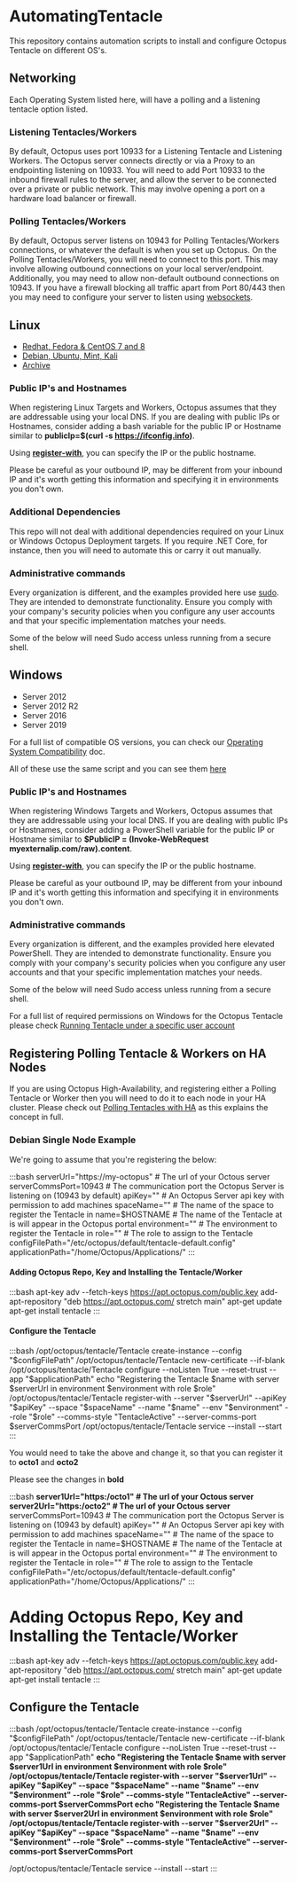 # AutomatingTentacle

This repository contains automation scripts to install and configure Octopus Tentacle on different OS's. 

## Networking

Each Operating System listed here, will have a polling and a listening tentacle option listed. 

### Listening Tentacles/Workers

By default, Octopus uses port 10933 for a Listening Tentacle and Listening Workers. The Octopus server connects directly or via a Proxy to an endpointing listening on 10933. You will need to add Port 10933 to the inbound firewall rules to the server, and allow the server to be connected over a private or public network. This may involve opening a port on a hardware load balancer or firewall. 

### Polling Tentacles/Workers

By default, Octopus server listens on 10943 for Polling Tentacles/Workers connections, or whatever the default is when you set up Octopus. On the Polling Tentacles/Workers, you will need to connect to this port. This may involve allowing outbound connections on your local server/endpoint. Additionally, you may need to allow non-default outbound connections on 10943. If you have a firewall blocking all traffic apart from Port 80/443 then you may need to configure your server to listen using [websockets](https://octopus.com/docs/infrastructure/deployment-targets/windows-targets/polling-tentacles-web-sockets). 

## Linux

- [Redhat, Fedora & CentOS 7 and 8](/Linux/Redhat)
- [Debian, Ubuntu, Mint, Kali](/Linux/Debian) 
- [Archive](/Linux/Archive)

### Public IP's and Hostnames

When registering Linux Targets and Workers, Octopus assumes that they are addressable using your local DNS. If you are dealing with public IPs or Hostnames, consider adding a  bash variable for the public IP or Hostname similar to **publicIp=$(curl -s https://ifconfig.info)**. 

Using **[register-with](https://octopus.com/docs/octopus-rest-api/tentacle.exe-command-line/register-with.md)**, you can specify the IP or the public hostname.

Please be careful as your outbound IP, may be different from your inbound IP and it's worth getting this information and specifying it in environments you don't own. 

### Additional Dependencies

This repo will not deal with additional dependencies required on your Linux or Windows Octopus Deployment targets. If you require .NET Core, for instance, then you will need to automate this or carry it out manually. 

### Administrative commands

Every organization is different, and the examples provided here use [sudo](https://www.linux.com/tutorials/linux-101-introduction-sudo/). They are intended to demonstrate functionality. Ensure you comply with your company's security policies when you configure any user accounts and that your specific implementation matches your needs.

Some of the below will need Sudo access unless running from a secure shell.

## Windows

- Server 2012
- Server 2012 R2
- Server 2016
- Server 2019

For a full list of compatible OS versions, you can check our [Operating System Compatibility](https://octopus.com/docs/support/compatibility#operating-system-compatibility) doc.

All of these use the same script and you can see them [here](/Windows/Server)

### Public IP's and Hostnames

When registering Windows Targets and Workers, Octopus assumes that they are addressable using your local DNS. If you are dealing with public IPs or Hostnames, consider adding a PowerShell variable for the public IP or Hostname similar to **$PublicIP = (Invoke-WebRequest myexternalip.com/raw).content**. 

Using **[register-with](https://octopus.com/docs/octopus-rest-api/tentacle.exe-command-line/register-with.md)**, you can specify the IP or the public hostname.

Please be careful as your outbound IP, may be different from your inbound IP and it's worth getting this information and specifying it in environments you don't own. 

### Administrative commands

Every organization is different, and the examples provided here elevated PowerShell. They are intended to demonstrate functionality. Ensure you comply with your company's security policies when you configure any user accounts and that your specific implementation matches your needs.

Some of the below will need Sudo access unless running from a secure shell.

For a full list of required permissions on Windows for the Octopus Tentacle please check [Running Tentacle under a specific user account](https://octopus.com/docs/infrastructure/deployment-targets/windows-targets/running-tentacle-under-a-specific-user-account)

## Registering Polling Tentacle & Workers on HA Nodes

If you are using Octopus High-Availability, and registering either a Polling Tentacle or Worker then you will need to do it to each node in your HA cluster. Please check out [Polling Tentacles with HA](https://octopus.com/docs/administration/high-availability/maintain/polling-tentacles-with-ha) as this explains the concept in full. 

### Debian Single Node Example

We're going to assume that you're registering the below:


:::bash
serverUrl="https://my-octopus"   # The url of your Octous server
serverCommsPort=10943            # The communication port the Octopus Server is listening on (10943 by default)
apiKey=""           # An Octopus Server api key with permission to add machines
spaceName="" # The name of the space to register the Tentacle in
name=$HOSTNAME      # The name of the Tentacle at is will appear in the Octopus portal
environment=""  # The environment to register the Tentacle in
role=""   # The role to assign to the Tentacle
configFilePath="/etc/octopus/default/tentacle-default.config"
applicationPath="/home/Octopus/Applications/"
:::

#### Adding Octopus Repo, Key and Installing the Tentacle/Worker

:::bash
apt-key adv --fetch-keys https://apt.octopus.com/public.key
add-apt-repository "deb https://apt.octopus.com/ stretch main"
apt-get update
apt-get install tentacle
:::

#### Configure the Tentacle

:::bash
/opt/octopus/tentacle/Tentacle create-instance --config "$configFilePath"
/opt/octopus/tentacle/Tentacle new-certificate --if-blank
/opt/octopus/tentacle/Tentacle configure --noListen True --reset-trust --app "$applicationPath"
echo "Registering the Tentacle $name with server $serverUrl in environment $environment with role $role"
/opt/octopus/tentacle/Tentacle register-with --server "$serverUrl" --apiKey "$apiKey" --space "$spaceName" --name "$name" --env "$environment" --role "$role" --comms-style "TentacleActive" --server-comms-port $serverCommsPort
/opt/octopus/tentacle/Tentacle service --install --start
:::

You would need to take the above and change it, so that you can register it to **octo1** and **octo2**

Please see the changes in **bold**

:::bash
**server1Url="https:/octo1"   # The url of your Octous server**
**server2Url="https:/octo2"   # The url of your Octous server**
serverCommsPort=10943            # The communication port the Octopus Server is listening on (10943 by default)
apiKey=""           # An Octopus Server api key with permission to add machines
spaceName="" # The name of the space to register the Tentacle in
name=$HOSTNAME      # The name of the Tentacle at is will appear in the Octopus portal
environment=""  # The environment to register the Tentacle in
role=""   # The role to assign to the Tentacle
configFilePath="/etc/octopus/default/tentacle-default.config"
applicationPath="/home/Octopus/Applications/"
:::

# Adding Octopus Repo, Key and Installing the Tentacle/Worker

:::bash
apt-key adv --fetch-keys https://apt.octopus.com/public.key
add-apt-repository "deb https://apt.octopus.com/ stretch main"
apt-get update
apt-get install tentacle
:::

## Configure the Tentacle

:::bash
/opt/octopus/tentacle/Tentacle create-instance --config "$configFilePath"
/opt/octopus/tentacle/Tentacle new-certificate --if-blank
/opt/octopus/tentacle/Tentacle configure --noListen True --reset-trust --app "$applicationPath"
**echo "Registering the Tentacle $name with server $server1Url in environment $environment with role $role"
/opt/octopus/tentacle/Tentacle register-with --server "$server1Url" --apiKey "$apiKey" --space "$spaceName" --name "$name" --env "$environment" --role "$role" --comms-style "TentacleActive" --server-comms-port $serverCommsPort
echo "Registering the Tentacle $name with server $server2Url in environment $environment with role $role"
/opt/octopus/tentacle/Tentacle register-with --server "$server2Url" --apiKey "$apiKey" --space "$spaceName" --name "$name" --env "$environment" --role "$role" --comms-style "TentacleActive" --server-comms-port $serverCommsPort**

/opt/octopus/tentacle/Tentacle service --install --start
:::

